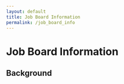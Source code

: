 ```yaml
---
layout: default
title: Job Board Information
permalink: /job_board_info
---
```

# Job Board Information
## Background